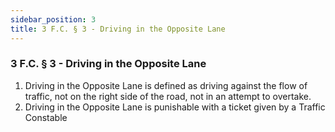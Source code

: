 ```yaml
---
sidebar_position: 3
title: 3 F.C. § 3 - Driving in the Opposite Lane
---
```


<h3 id="FC3.3">3 F.C. § 3 - Driving in the Opposite Lane</h3>
<ol>
	<li>Driving in the Opposite Lane is defined as driving against the flow of traffic, not on the right side of the road, not in an attempt to overtake.</li>
	<li>Driving in the Opposite Lane is punishable with a ticket given by a Traffic Constable</li>
</ol>